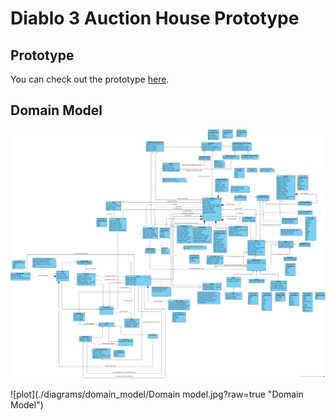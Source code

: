 # Diablo 3 Auction House Prototype

## Prototype

You can check out the prototype [here](https://www.google.com).

## Domain Model

<p align="center">
  <img src="./diagrams/domain_model/Domain model.jpg" width="*" alt="accessibility text">
</p>

![plot](./diagrams/domain_model/Domain model.jpg?raw=true "Domain Model")